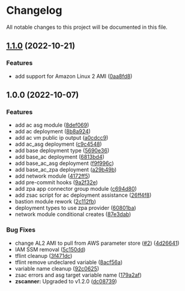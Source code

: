 # Changelog

All notable changes to this project will be documented in this file.

## [1.1.0](https://github.com/zscaler/terraform-aws-zpa-app-connector-modules/compare/v1.0.1...v1.1.0) (2022-10-21)


### Features

* add support for Amazon Linux 2 AMI ([0aa8fd8](https://github.com/zscaler/terraform-aws-zpa-app-connector-modules/commit/0aa8fd87e554cb878ccf06b3c505018a9cd07930))

## 1.0.0 (2022-10-07)


### Features

* add ac asg module ([8def069](https://github.com/zscaler/terraform-aws-zpa-app-connector-modules/commit/8def06909b7ed7238441524c77a0842a0c8ece23))
* add ac deployment ([8b8a924](https://github.com/zscaler/terraform-aws-zpa-app-connector-modules/commit/8b8a924f3ba6645919ea4aca6086472294f85a16))
* add ac vm public ip output ([a0cdcc9](https://github.com/zscaler/terraform-aws-zpa-app-connector-modules/commit/a0cdcc95e439909139a6ec394659ce437bc43809))
* add ac_asg deployment ([c9c4548](https://github.com/zscaler/terraform-aws-zpa-app-connector-modules/commit/c9c4548ca6624547bed5106fda1e534621fc3581))
* add base deployment type ([5690e36](https://github.com/zscaler/terraform-aws-zpa-app-connector-modules/commit/5690e36be620d4aed9686192942bcffb0a7dc8a4))
* add base_ac deployment ([6813bd4](https://github.com/zscaler/terraform-aws-zpa-app-connector-modules/commit/6813bd48b2b923f753f669a621be79f324641e16))
* add base_ac_asg deployment ([f9f996c](https://github.com/zscaler/terraform-aws-zpa-app-connector-modules/commit/f9f996c7af1320fb98616aaa15e621ed4352ffdd))
* add base_ac_zpa deployment ([a29b49b](https://github.com/zscaler/terraform-aws-zpa-app-connector-modules/commit/a29b49bf05c569df5ea6f62a456f4d9351ab6f96))
* add network module ([4172ff5](https://github.com/zscaler/terraform-aws-zpa-app-connector-modules/commit/4172ff56c804aa94abbade27ec4fd5124aa13648))
* add pre-commit hooks ([9a2f32e](https://github.com/zscaler/terraform-aws-zpa-app-connector-modules/commit/9a2f32e794bc2e157a33d93c34ddeb36be6c29bc))
* add zpa app connector group module ([c694d80](https://github.com/zscaler/terraform-aws-zpa-app-connector-modules/commit/c694d80a9af356ff003187249fce29879d79383b))
* add zsac script for ac deployment assistance ([26ff4f8](https://github.com/zscaler/terraform-aws-zpa-app-connector-modules/commit/26ff4f8465c08e67a088718b80294d704bd8319f))
* bastion module rework ([2c112fb](https://github.com/zscaler/terraform-aws-zpa-app-connector-modules/commit/2c112fb4f09ca59123862c9768fda88ba6553d1b))
* deployment types to use zpa provider ([60801ba](https://github.com/zscaler/terraform-aws-zpa-app-connector-modules/commit/60801badd7b6024d50d8292ea5f808c079396512))
* network module conditional creates ([87e3dab](https://github.com/zscaler/terraform-aws-zpa-app-connector-modules/commit/87e3dabef386ca786aea9e6c29a5ab989ae8f586))


### Bug Fixes

* change AL2 AMI to pull from AWS parameter store ([#2](https://github.com/zscaler/terraform-aws-zpa-app-connector-modules/issues/2)) ([4d26641](https://github.com/zscaler/terraform-aws-zpa-app-connector-modules/commit/4d266410372b3caee6595bb5c19b5328d35b0a54))
* IAM SSM removal ([5c150dd](https://github.com/zscaler/terraform-aws-zpa-app-connector-modules/commit/5c150dde136af2888f93524244342b45f54913b3))
* tflint cleanup ([3f471dc](https://github.com/zscaler/terraform-aws-zpa-app-connector-modules/commit/3f471dc6b2a16ebd02be48afec518417663bae5b))
* tflint remove undeclared variable ([8acf56a](https://github.com/zscaler/terraform-aws-zpa-app-connector-modules/commit/8acf56abd2070fc6c339aea3f4e8822960ce14c5))
* variable name cleanup ([92c0625](https://github.com/zscaler/terraform-aws-zpa-app-connector-modules/commit/92c0625b4560433fff2eba41bb210b7deb136797))
* zsac errors and asg target variable name ([179a2af](https://github.com/zscaler/terraform-aws-zpa-app-connector-modules/commit/179a2afde976fd11db72c8f7adc9832ae74fd9a4))
* **zscanner:** Upgraded to v1.2.0 ([dc08739](https://github.com/zscaler/terraform-aws-zpa-app-connector-modules/commit/dc08739fd70a1c28e785a9c8a5c600adfb94256f))
